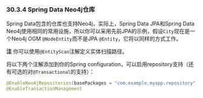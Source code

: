 ### 30.3.4 Spring Data Neo4j仓库

Spring Data包含的仓库也支持Neo4j，实际上，Spring Data JPA和Spring Data Neo4j使用相同的常用设施，所以你可以采用先前JPA的示例，假设`City`现在是一个Neo4j OGM `@NodeEntity`而不是JPA `@Entity`，它将以同样的方式工作。

**注** 你可以使用`@EntityScan`注解定义实体扫描路径。

将以下两个注解添加到你的Spring configuration，可以启用repository支持（还有可选的对`@Transactional`的支持）：
```java
@EnableNeo4jRepositories(basePackages = "com.example.myapp.repository")
@EnableTransactionManagement
```
